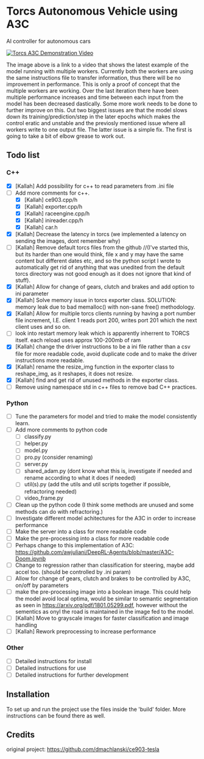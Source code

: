# Torcs Autonomous Vehicle using A3C
AI controller for autonomous cars

[![Torcs A3C Demonstration Video](https://img.youtube.com/vi/ut-fejkq8A8/maxresdefault.jpg)](https://www.youtube.com/watch?v=ut-fejkq8A8 "Torcs A3C Demonstration Video")

The image above is a link to a video that shows the latest example of the model running with multiple workers. Currently both the workers are using the same instructions file to transfer information, thus there will be no improvement in performance. This is only a proof of concept that the multiple workers are working. Over the last iteration there have been multiple performance increases and time between each input from the model has been decreased dastically. Some more work needs to be done to further improve on this. Out two biggest issues are that the model slows down its training/prediction/step in the later epochs which makes the control eratic and unstable and the previosly mentioned issue where all workers write to one output file. The latter issue is a simple fix. The first is going to take a bit of elbow grease to work out. 


## Todo list
### C++
- [x] [Kallah] Add possibility for c++ to read parameters from .ini file 
- [ ] Add more comments for c++.
  - [x] [Kallah] ce903.cpp/h
  - [x] [Kallah] exporter.cpp/h
  - [x] [Kallah] raceengine.cpp/h
  - [x] [Kallah] inireader.cpp/h
  - [x] [Kallah] car.h
- [x] [Kallah] Decrease the latency in torcs (we implemented a latency on sending the images, dont remember why)
- [ ] [Kallah] Remove default torcs files from the github //(I've started this, but its harder than one would think, file x and y may have the same content but different dates etc, and so the python script I wrote to automatically get rid of anything that was unedited from the default torcs directory was not good enough as it does not ignore that kind of stuff).
- [x] [Kallah] Allow for change of gears, clutch and brakes and add option to ini parameter
- [x] [Kallah] Solve memory issue in torcs exporter class. SOLUTION: memory leak due to bad memalloc() with non-sane free() methodology. 
- [x] [Kallah] Allow for multiple torcs clients running by having a port number file increment, I.E. client 1 reads port 200, writes port 201 which the next client uses and so on. 
- [ ] look into restart memory leak which is apparently inherrent to TORCS itself. each reload uses approx 100-200mb of ram
- [x] [Kallah] change the driver instructions to be a ini file rather than a csv file for more readable code, avoid duplicate code and to make the driver instructions more readable. 
- [x] [Kallah] rename the resize_img function in the exporter class to reshape_img, as it reshapes, it does not resize. 
- [x] [Kallah] find and get rid of unused methods in the exporter class. 
- [ ] Remove using namespace std in c++ files to remove bad C++ practices. 

### Python
- [ ] Tune the parameters for model and tried to make the model consistently learn. 
- [ ] Add more comments to python code
  - [ ] classify.py
  - [ ] helper.py
  - [ ] model.py
  - [ ] pro.py (consider renaming)
  - [ ] server.py
  - [ ] shared_adam.py (dont know what this is, investigate if needed and rename according to what it does if needed)
  - [ ] util(s).py (add the utils and util scripts together if possible, refractoring needed)
  - [ ] video_frame.py
- [ ] Clean up the python code (I think some methods are unused and some methods can do with refractoring.)
- [ ] Investigate different model achitectures for the A3C in order to increase performance
- [ ] Make the server into a class for more readable code
- [ ] Make the pre-processing into a class for more readable code
- [ ] Perhaps change to this implementation of A3C: https://github.com/awjuliani/DeepRL-Agents/blob/master/A3C-Doom.ipynb
- [ ] Change to regression rather than classification for steering, maybe add accel too. (should be controlled by .ini param)
- [ ] Allow for change of gears, clutch and brakes to be controlled by A3C, on/off by parameters
- [ ] make the pre-processing image into a boolean image. This could help the model avoid local optima, would be similar to semantic segmentation as seen in https://arxiv.org/pdf/1801.05299.pdf, however without the sementics as onyl the road is maintained in the image fed to the model. 
- [ ] [Kallah] Move to grayscale images for faster classification and image handling
- [ ] [Kallah] Rework preprocessing to increase performance

### Other
- [ ] Detailed instructions for install
- [ ] Detailed instructions for use
- [ ] Detailed instructions for further development

## Installation
To set up and run the project use the files inside the 'build' folder. More instructions can be found there as well.

## Credits
original project: https://github.com/dmachlanski/ce903-tesla
